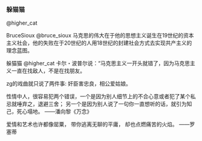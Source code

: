 ### 躲猫猫
@higher_cat

BruceSioux
@bruce_sioux
马克思的伟大在于他的思想主义诞生在19世纪的资本主义社会，他的失败在于20世纪的人用18世纪的封建社会方式去实现共产主义的理念蓝图。

躲猫猫
@higher_cat
卡尔・波普尔说：“马克思主义一开头就错了，因为马克思主义一直在找敌人，不是在找朋友。

zg的戏曲就只说了两件事:
奸臣害忠良，相公爱姑娘。

性情中人，很容易犯两个错误，一个是因为别人细节上的不合心意或者犯了某个私忌就唾弃之，退避三舍；
另一个是因为别人说了一句你一直想听的话，就引为知己，死心塌地。
——潘向黎《万念》

爱情和艺术也许都像罂粟，
带你逃离无聊的平庸，
却也点燃痛苦的火焰。
——罗塞蒂

